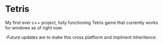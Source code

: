 # Tetris
My first ever c++ project, fully functioning Tetris game that currently works for windows as of right now.

-Future updates are to make this cross platflorm and implment inheritence.

